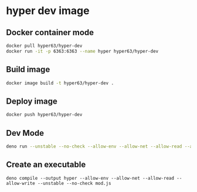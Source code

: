 # hyper dev image

## Docker container mode

```sh
docker pull hyper63/hyper-dev
docker run -it -p 6363:6363 --name hyper hyper63/hyper-dev
```

## Build image

``` sh
docker image build -t hyper63/hyper-dev .
```

## Deploy image

``` sh
docker push hyper63/hyper-dev
```

## Dev Mode

```sh
deno run --unstable --no-check --allow-env --allow-net --allow-read --allow-write=/tmp mod.js
```

## Create an executable

```
deno compile --output hyper --allow-env --allow-net --allow-read --allow-write --unstable --no-check mod.js
```